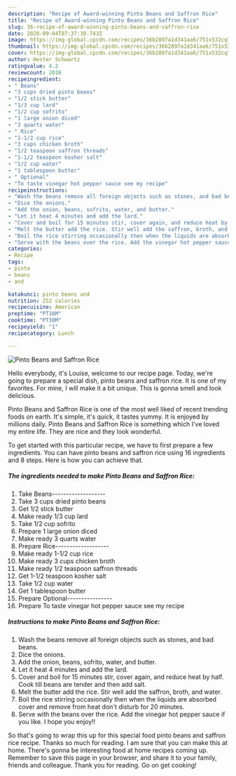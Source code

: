 ```yaml
---
description: "Recipe of Award-winning Pinto Beans and Saffron Rice"
title: "Recipe of Award-winning Pinto Beans and Saffron Rice"
slug: 36-recipe-of-award-winning-pinto-beans-and-saffron-rice
date: 2020-09-04T07:37:39.743Z
image: https://img-global.cpcdn.com/recipes/36b2897a1d341aa6/751x532cq70/pinto-beans-and-saffron-rice-recipe-main-photo.jpg
thumbnail: https://img-global.cpcdn.com/recipes/36b2897a1d341aa6/751x532cq70/pinto-beans-and-saffron-rice-recipe-main-photo.jpg
cover: https://img-global.cpcdn.com/recipes/36b2897a1d341aa6/751x532cq70/pinto-beans-and-saffron-rice-recipe-main-photo.jpg
author: Hester Schwartz
ratingvalue: 4.2
reviewcount: 2016
recipeingredient:
- " Beans"
- "3 cups dried pinto beans"
- "1/2 stick butter"
- "1/3 cup lard"
- "1/2 cup sofrito"
- "1 large onion diced"
- "3 quarts water"
- " Rice"
- "1-1/2 cup rice"
- "3 cups chicken broth"
- "1/2 teaspoon saffron threads"
- "1-1/2 teaspoon kosher salt"
- "1/2 cup water"
- "1 tablespoon butter"
- " Optional"
- "To taste vinegar hot pepper sauce see my recipe"
recipeinstructions:
- "Wash the beans remove all foreign objects such as stones, and bad beans."
- "Dice the onions."
- "Add the onion, beans, sofrito, water, and butter."
- "Let it heat 4 minutes and add the lard."
- "Cover and boil for 15 minutes stir, cover again, and reduce heat by half. Cook till beans are tender and then add salt."
- "Melt the butter add the rice. Stir well add the saffron, broth, and water."
- "Boil the rice stirring occasionally then when the liquids are absorbed cover and remove from heat don&#39;t disturb for 20 minutes."
- "Serve with the beans over the rice. Add the vinegar hot pepper sauce if you like. I hope you enjoy!!"
categories:
- Recipe
tags:
- pinto
- beans
- and

katakunci: pinto beans and 
nutrition: 252 calories
recipecuisine: American
preptime: "PT16M"
cooktime: "PT30M"
recipeyield: "1"
recipecategory: Lunch

---
```



![Pinto Beans and Saffron Rice](https://img-global.cpcdn.com/recipes/36b2897a1d341aa6/751x532cq70/pinto-beans-and-saffron-rice-recipe-main-photo.jpg)

Hello everybody, it's Louise, welcome to our recipe page. Today, we're going to prepare a special dish, pinto beans and saffron rice. It is one of my favorites. For mine, I will make it a bit unique. This is gonna smell and look delicious.



Pinto Beans and Saffron Rice is one of the most well liked of recent trending foods on earth. It's simple, it's quick, it tastes yummy. It is enjoyed by millions daily. Pinto Beans and Saffron Rice is something which I've loved my entire life. They are nice and they look wonderful.


To get started with this particular recipe, we have to first prepare a few ingredients. You can have pinto beans and saffron rice using 16 ingredients and 8 steps. Here is how you can achieve that.

<!--inarticleads1-->

##### The ingredients needed to make Pinto Beans and Saffron Rice:

1. Take  Beans-------------------
1. Take 3 cups dried pinto beans
1. Get 1/2 stick butter
1. Make ready 1/3 cup lard
1. Take 1/2 cup sofrito
1. Prepare 1 large onion diced
1. Make ready 3 quarts water
1. Prepare  Rice-------------------
1. Make ready 1-1/2 cup rice
1. Make ready 3 cups chicken broth
1. Make ready 1/2 teaspoon saffron threads
1. Get 1-1/2 teaspoon kosher salt
1. Take 1/2 cup water
1. Get 1 tablespoon butter
1. Prepare  Optional----------------
1. Prepare To taste vinegar hot pepper sauce see my recipe




<!--inarticleads2-->

##### Instructions to make Pinto Beans and Saffron Rice:

1. Wash the beans remove all foreign objects such as stones, and bad beans.
1. Dice the onions.
1. Add the onion, beans, sofrito, water, and butter.
1. Let it heat 4 minutes and add the lard.
1. Cover and boil for 15 minutes stir, cover again, and reduce heat by half. Cook till beans are tender and then add salt.
1. Melt the butter add the rice. Stir well add the saffron, broth, and water.
1. Boil the rice stirring occasionally then when the liquids are absorbed cover and remove from heat don&#39;t disturb for 20 minutes.
1. Serve with the beans over the rice. Add the vinegar hot pepper sauce if you like. I hope you enjoy!!




So that's going to wrap this up for this special food pinto beans and saffron rice recipe. Thanks so much for reading. I am sure that you can make this at home. There's gonna be interesting food at home recipes coming up. Remember to save this page in your browser, and share it to your family, friends and colleague. Thank you for reading. Go on get cooking!

